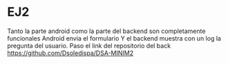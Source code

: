 # EJ2
Tanto la parte android como la parte del backend son completamente funcionales
Android envia el formulario
Y el backend muestra con un log la pregunta del usuario.
Paso el link del repositorio del back
https://github.com/Dsoledispa/DSA-MINIM2
